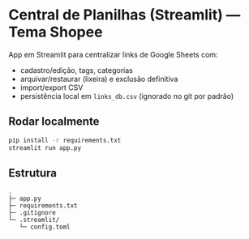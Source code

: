 # Central de Planilhas (Streamlit) — Tema Shopee

App em Streamlit para centralizar links de Google Sheets com:
- cadastro/edição, tags, categorias
- arquivar/restaurar (lixeira) e exclusão definitiva
- import/export CSV
- persistência local em `links_db.csv` (ignorado no git por padrão)

## Rodar localmente
```bash
pip install -r requirements.txt
streamlit run app.py
```

## Estrutura
```
.
├─ app.py
├─ requirements.txt
├─ .gitignore
└─ .streamlit/
   └─ config.toml
```
